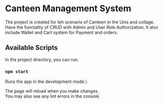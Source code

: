 # Canteen Management System

The project is created for teh scenario of Canteen in the Unis and collage.
Have the functality of CRUD with Admin and User Role Authorization.
It also include Wallet and Cart system for Payment and orders.

## Available Scripts

In the project directory, you can run:

### `npm start`

Runs the app in the development mode.\

The page will reload when you make changes.\
You may also see any lint errors in the console.
